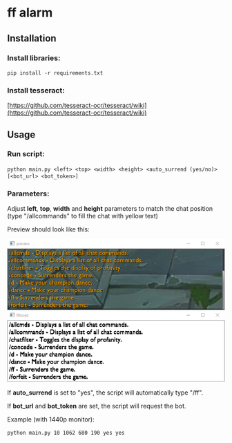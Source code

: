 
# ff alarm

## Installation

### Install libraries:
```
pip install -r requirements.txt
```

### Install tesseract:
[https://github.com/tesseract-ocr/tesseract/wiki](https://github.com/tesseract-ocr/tesseract/wiki)

## Usage

### Run script:
```
python main.py <left> <top> <width> <height> <auto_surrend (yes/no)> [<bot_url> <bot_token>]
```

### Parameters:

Adjust **left**, **top**, **width** and **height** parameters to match the chat position (type "/allcommands" to fill the chat with yellow text)

Preview should look like this:

![example](img/example.png "Example")

If **auto_surrend** is set to "yes", the script will automatically type "/ff".

If **bot_url** and **bot_token** are set, the script will request the bot.

Example (with 1440p monitor):
```
python main.py 10 1062 680 190 yes yes
```
